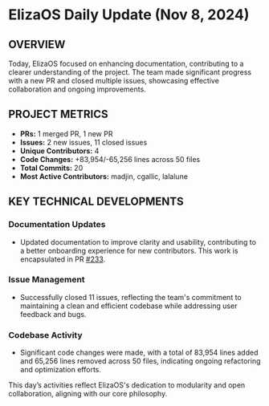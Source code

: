 # ElizaOS Daily Update (Nov 8, 2024)

## OVERVIEW 
Today, ElizaOS focused on enhancing documentation, contributing to a clearer understanding of the project. The team made significant progress with a new PR and closed multiple issues, showcasing effective collaboration and ongoing improvements.

## PROJECT METRICS
- **PRs:** 1 merged PR, 1 new PR
- **Issues:** 2 new issues, 11 closed issues
- **Unique Contributors:** 4
- **Code Changes:** +83,954/-65,256 lines across 50 files
- **Total Commits:** 20
- **Most Active Contributors:** madjin, cgallic, lalalune

## KEY TECHNICAL DEVELOPMENTS

### Documentation Updates
- Updated documentation to improve clarity and usability, contributing to a better onboarding experience for new contributors. This work is encapsulated in PR [#233](https://github.com/elizaos/eliza/pull/233).

### Issue Management
- Successfully closed 11 issues, reflecting the team's commitment to maintaining a clean and efficient codebase while addressing user feedback and bugs.

### Codebase Activity
- Significant code changes were made, with a total of 83,954 lines added and 65,256 lines removed across 50 files, indicating ongoing refactoring and optimization efforts. 

This day’s activities reflect ElizaOS's dedication to modularity and open collaboration, aligning with our core philosophy.